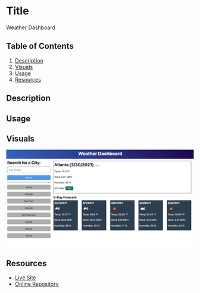 # Title
Weather Dashboard

## Table of Contents
1. [Description](#description)
2. [Visuals](#visuals)
3. [Usage](#usage)
4. [Resources](#resources)

## Description


## Usage


## Visuals
![Website Image](assets/06-server-side-apis-homework-demo.png)

## Resources
- [Live Site]()
- [Online Repository](https://github.com/JtheFox/weather-dashboard)
